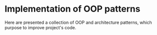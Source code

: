 # Implementation of OOP patterns

Here are presented a collection of OOP and architecture patterns, which purpose to improve project's code.
